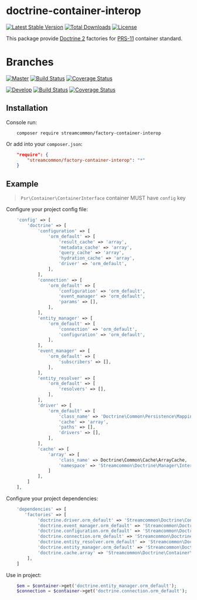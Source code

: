 # doctrine-container-interop
[![Latest Stable Version](https://poser.pugx.org/streamcommon/doctrine-container-interop/v/stable)](https://packagist.org/packages/streamcommon/doctrine-container-interop)
[![Total Downloads](https://poser.pugx.org/streamcommon/doctrine-container-interop/downloads)](https://packagist.org/packages/streamcommon/doctrine-container-interop)
[![License](https://poser.pugx.org/streamcommon/doctrine-container-interop/license)](./LICENSE)

This package provide [Doctrine 2](https://github.com/doctrine) factories for [PRS-11](https://github.com/php-fig/fig-standards/blob/master/accepted/PSR-11-container.md) container standard.

# Branches
[![Master][Master branch image]][Master branch] [![Build Status][Master image]][Master] [![Coverage Status][Master coverage image]][Master coverage]

[![Develop][Develop branch image]][Develop branch] [![Build Status][Develop image]][Develop] [![Coverage Status][Develop coverage image]][Develop coverage]

## Installation
Console run:
```console
    composer require streamcommon/factory-container-interop
```
Or add into your `composer.json`:
```json
    "require": {
        "streamcommon/factory-container-interop": "*"
    }
```

## Example
> `Psr\Container\ContainerInterface` container MUST have `config` key

Configure your project config file: 

```php
    'config' => [
        'doctrine' => [
            'configuration' => [
                'orm_default' => [
                    'result_cache' => 'array',
                    'metadata_cache' => 'array',
                    'query_cache' => 'array',
                    'hydration_cache' => 'array',
                    'driver' => 'orm_default',
                ],
            ],
            'connection' => [
                'orm_default' => [
                    'configuration' => 'orm_default',
                    'event_manager' => 'orm_default',
                    'params' => [],
                ],
            ],
            'entity_manager' => [
                'orm_default' => [
                    'connection' => 'orm_default',
                    'configuration' => 'orm_default',
                ],
            ],
            'event_manager' => [
                'orm_default' => [
                    'subscribers' => [],
                ],
            ],
            'entity_resolver' => [
                'orm_default' => [
                    'resolvers' => [],
                ],
            ],
            'driver' => [
                'orm_default' => [
                    'class_name' => 'Doctrine\Common\Persistence\Mapping\Driver\MappingDriverChain',
                    'cache' => 'array',
                    'paths' => [],
                    'drivers' => [],
                ],
            ],
            'cache' => [
                'array' => [
                    'class_name' => Doctrine\Common\Cache\ArrayCache,
                    'namespace' => 'Streamcommon\Doctrine\Manager\Interop',
                ]
            ],
        ]
    ],
```

Configure your project dependencies:

```php
    'dependencies' => [
       'factories' => [
            'doctrine.driver.orm_default' => 'Streamcommon\Doctrine\Container\Interop\Factory\DriverFactory',
            'doctrine.event_manager.orm_default' => 'Streamcommon\Doctrine\Container\Interop\Factory\EventManagerFactory',
            'doctrine.configuration.orm_default' => 'Streamcommon\Doctrine\Container\Interop\Factory\ConfigurationFactory',
            'doctrine.connection.orm_default' => 'Streamcommon\Doctrine\Container\Interop\Factory\ConnectionFactory',
            'doctrine.entity_resolver.orm_default' => 'Streamcommon\Doctrine\Container\Interop\Factory\EntityResolverFactory',
            'doctrine.entity_manager.orm_default' => 'Streamcommon\Doctrine\Container\Interop\Factory\EntityManagerFactory',
            'doctrine.cache.array' => 'Streamcommon\Doctrine\Container\Interop\Factory\CacheFactory',
        ],
    ]
```
Use in project:

```php
    $em = $container->get('doctrine.entity_manager.orm_default');
    $connection = $container->get('doctrine.connection.orm_default');
```

[Master branch]: https://github.com/streamcommon/doctrine-container-interop/tree/master
[Master branch image]: https://img.shields.io/badge/branch-master-blue.svg
[Develop branch]: https://github.com/streamcommon/doctrine-container-interop/tree/develop
[Develop branch image]: https://img.shields.io/badge/branch-develop-blue.svg
[Master image]: https://travis-ci.org/streamcommon/doctrine-container-interop.svg?branch=master
[Master]: https://travis-ci.org/streamcommon/doctrine-container-interop
[Master coverage image]: https://coveralls.io/repos/github/streamcommon/doctrine-container-interop/badge.svg?branch=master
[Master coverage]: https://coveralls.io/github/streamcommon/doctrine-container-interop?branch=master
[Develop image]: https://travis-ci.org/streamcommon/doctrine-container-interop.svg?branch=develop
[Develop]: https://travis-ci.org/streamcommon/doctrine-container-interop
[Develop coverage image]: https://coveralls.io/repos/github/streamcommon/doctrine-container-interop/badge.svg?branch=develop
[Develop coverage]: https://coveralls.io/github/streamcommon/doctrine-container-interop?branch=develop